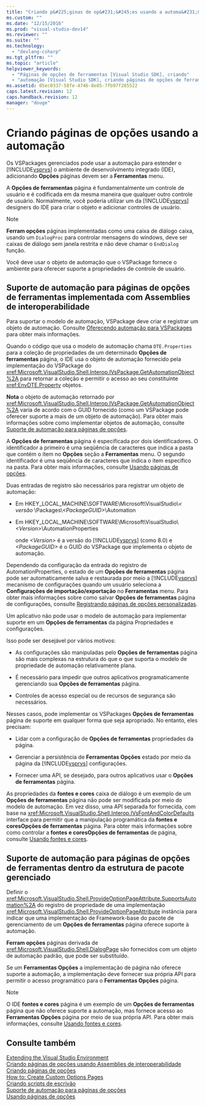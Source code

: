 ```yaml
---
title: "Criando p&#225;ginas de op&#231;&#245;es usando a automa&#231;&#227;o | Microsoft Docs"
ms.custom: ""
ms.date: "12/15/2016"
ms.prod: "visual-studio-dev14"
ms.reviewer: ""
ms.suite: ""
ms.technology: 
  - "devlang-csharp"
ms.tgt_pltfrm: ""
ms.topic: "article"
helpviewer_keywords: 
  - "Páginas de opções de ferramentas [Visual Studio SDK], criando"
  - "automação [Visual Studio SDK], criando páginas de opções de ferramentas"
ms.assetid: 05ec0337-58fe-4746-8e85-7fb97f285522
caps.latest.revision: 12
caps.handback.revision: 12
manager: "douge"
---
```

# Criando p&#225;ginas de op&#231;&#245;es usando a automa&#231;&#227;o
Os VSPackages gerenciados pode usar a automação para estender o [!INCLUDE[vsprvs](../assembler/masm/includes/vsprvs_md.md)] o ambiente de desenvolvimento integrado \(IDE\), adicionando  **Opções** páginas devem ser a  **Ferramentas** menu.  
  
 A  **Opções de ferramentas** página é fundamentalmente um controle de usuário e é codificada em da mesma maneira que qualquer outro controle de usuário.  Normalmente, você poderia utilizar um da [!INCLUDE[vsprvs](../assembler/masm/includes/vsprvs_md.md)] designers do IDE para criar o objeto e adicionar controles de usuário.  
  
> [!NOTE]
>  **Ferram opções** páginas implementadas como uma caixa de diálogo caixa, usando um `DialogProc` para controlar mensagens do windows, deve ser caixas de diálogo sem janela restrita e não deve chamar o `EndDialog` função.  
  
 Você deve usar o objeto de automação que o VSPackage fornece o ambiente para oferecer suporte a propriedades de controle de usuário.  
  
## Suporte de automação para páginas de opções de ferramentas implementada com Assemblies de interoperabilidade  
 Para suportar o modelo de automação, VSPackage deve criar e registrar um objeto de automação.  Consulte [Oferecendo automação para VSPackages](../Topic/Providing%20Automation%20for%20VSPackages.md) para obter mais informações.  
  
 Quando o código que usa o modelo de automação chama `DTE.Properties` para a coleção de propriedades de um determinado  **Opções de ferramentas** página, o IDE usa o objeto de automação fornecido pela implementação do VSPackage do <xref:Microsoft.VisualStudio.Shell.Interop.IVsPackage.GetAutomationObject%2A> para retornar a coleção e permitir o acesso ao seu constituinte <xref:EnvDTE.Property> objetos.  
  
 **Nota** o objeto de automação retornado por <xref:Microsoft.VisualStudio.Shell.Interop.IVsPackage.GetAutomationObject%2A> varia de acordo com o GUID fornecido \(como um VSPackage pode oferecer suporte a mais de um objeto de automação\).  Para obter mais informações sobre como implementar objetos de automação, consulte [Suporte de automação para páginas de opções](../Topic/Automation%20Support%20for%20Options%20Pages.md).  
  
 A  **Opções de ferramentas** página é especificada por dois identificadores.  O identificador a primeiro é uma seqüência de caracteres que indica a pasta que contém o item no  **Opções** seção a  **Ferramentas** menu.  O segundo identificador é uma seqüência de caracteres que indica o item específico na pasta.  Para obter mais informações, consulte [Usando páginas de opções](../misc/using-options-pages.md).  
  
 Duas entradas de registro são necessários para registrar um objeto de automação:  
  
-   Em HKEY\_LOCAL\_MACHINE\\SOFTWARE\\Microsoft\\VisualStudio\\*\< versão* \\Packages\\*\<PackageGUID\>*\\Automation  
  
-   Em HKEY\_LOCAL\_MACHINE\\SOFTWARE\\Microsoft\\VisualStudio\\*\<Version\>*\\AutomationProperties  
  
     onde  *\<Version\>* é a versão do [!INCLUDE[vsprvs](../assembler/masm/includes/vsprvs_md.md)] \(como 8.0\) e  *\<PackageGUID\>* é o GUID do VSPackage que implementa o objeto de automação.  
  
 Dependendo da configuração da entrada do registro de AutomationProperties, o estado de um  **Opções de ferramentas** página pode ser automaticamente salva e restaurada por meio a [!INCLUDE[vsprvs](../assembler/masm/includes/vsprvs_md.md)] mecanismo de configurações quando um usuário seleciona a  **Configurações de importação\/exportação** no  **Ferramentas** menu.  Para obter mais informações sobre como salvar  **Opções de ferramentas** página de configurações, consulte [Registrando páginas de opções personalizadas](../misc/registering-custom-options-pages.md).  
  
 Um aplicativo não pode usar o modelo de automação para implementar suporte em um  **Opções de ferramentas** da página Propriedades e configurações.  
  
 Isso pode ser desejável por vários motivos:  
  
-   As configurações são manipuladas pelo  **Opções de ferramentas** página são mais complexas na estrutura do que o que suporta o modelo de propriedade de automação relativamente plana.  
  
-   É necessário para impedir que outros aplicativos programaticamente gerenciando sua  **Opções de ferramentas** página.  
  
-   Controles de acesso especial ou de recursos de segurança são necessários.  
  
 Nesses casos, pode implementar os VSPackages  **Opções de ferramentas** página de suporte em qualquer forma que seja apropriado.  No entanto, eles precisam:  
  
-   Lidar com a configuração de  **Opções de ferramentas** propriedades da página.  
  
-   Gerenciar a persistência de  **Ferramentas Opções** estado por meio da página da [!INCLUDE[vsprvs](../assembler/masm/includes/vsprvs_md.md)] configurações.  
  
-   Fornecer uma API, se desejado, para outros aplicativos usar o  **Opções de ferramentas** página.  
  
 As propriedades da  **fontes e cores** caixa de diálogo é um exemplo de um  **Opções de ferramentas** página não pode ser modificada por meio do modelo de automação.  Em vez disso, uma API separada for fornecida, com base na <xref:Microsoft.VisualStudio.Shell.Interop.IVsFontAndColorDefaults> interface para permitir que a manipulação programática da  **fontes e coresOpções de ferramentas** página.  Para obter mais informações sobre como controlar a  **fontes e coresOpções de ferramentas** de página, consulte [Usando fontes e cores](../Topic/Using%20Fonts%20and%20Colors.md).  
  
## Suporte de automação para páginas de opções de ferramentas dentro da estrutura de pacote gerenciado  
 Definir o <xref:Microsoft.VisualStudio.Shell.ProvideOptionPageAttribute.SupportsAutomation%2A> do registro de propriedade de uma implementação <xref:Microsoft.VisualStudio.Shell.ProvideOptionPageAttribute> instância para indicar que uma implementação de Framework\-base do pacote de gerenciamento de um  **Opções de ferramentas** página oferece suporte à automação.  
  
 **Ferram opções** páginas derivada de <xref:Microsoft.VisualStudio.Shell.DialogPage> são fornecidos com um objeto de automação padrão, que pode ser substituído.  
  
 Se um  **Ferramentas Opções** a implementação de página não oferece suporte a automação, a implementação deve fornecer sua própria API para permitir o acesso programático para o  **Ferramentas Opções** página.  
  
> [!NOTE]
>  O IDE  **fontes e cores** página é um exemplo de um  **Opções de ferramentas** página que não oferece suporte a automação, mas fornece acesso ao  **Ferramentas Opções** página por meio de sua própria API.  Para obter mais informações, consulte [Usando fontes e cores](../Topic/Using%20Fonts%20and%20Colors.md).  
  
## Consulte também  
 [Extending the Visual Studio Environment](../Topic/Extending%20the%20Visual%20Studio%20Environment.md)   
 [Criando páginas de opções usando Assemblies de interoperabilidade](../Topic/Creating%20Options%20Pages%20By%20Using%20Interop%20Assemblies.md)   
 [Criando páginas de opções](../Topic/Creating%20Options%20Pages.md)   
 [How to: Create Custom Options Pages](../Topic/How%20to:%20Create%20Custom%20Options%20Pages.md)   
 [Criando scripts de escrivão](../Topic/Creating%20Registrar%20Scripts.md)   
 [Suporte de automação para páginas de opções](../Topic/Automation%20Support%20for%20Options%20Pages.md)   
 [Usando páginas de opções](../misc/using-options-pages.md)